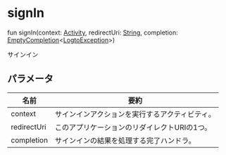 # signIn

fun signIn(context: [Activity](https://developer.android.com/reference/kotlin/android/app/Activity.html), redirectUri: [String](https://kotlinlang.org/api/latest/jvm/stdlib/kotlin/-string/index.html), completion: [EmptyCompletion](../../io.logto.sdk.android.completion/-empty-completion/index.md)&lt;[LogtoException](../../io.logto.sdk.android.exception/-logto-exception/index.md)&gt;)

サインイン

## パラメータ

| 名前         | 要約                                                     |
| ------------ | ---------------------------------------------------------- |
| context      | サインインアクションを実行するアクティビティ。            |
| redirectUri  | このアプリケーションのリダイレクトURIの1つ。             |
| completion   | サインインの結果を処理する完了ハンドラ。                 |